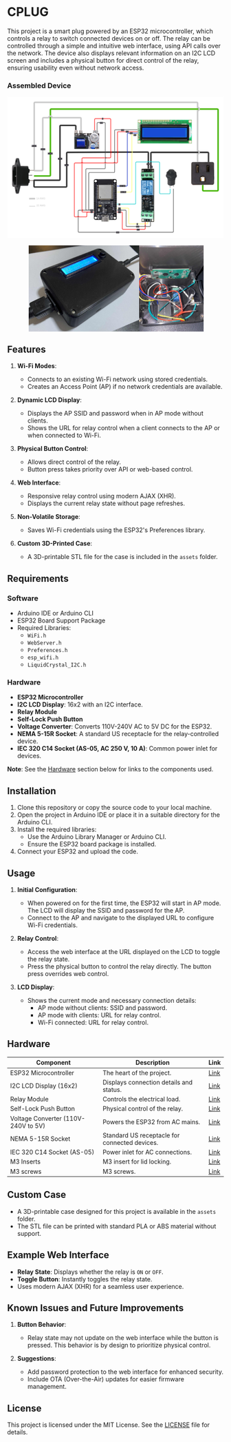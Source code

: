 # CPLUG

This project is a smart plug powered by an ESP32 microcontroller, which controls a relay to switch connected devices on or off. The relay can be controlled through a simple and intuitive web interface, using API calls over the network. The device also displays relevant information on an I2C LCD screen and includes a physical button for direct control of the relay, ensuring usability even without network access.

### Assembled Device
![diagram](img/cplug_diagram_clear.png)
<div style="display: flex; justify-content: space-around; margin: auto; width: 80%; text-align: center;">
  <img src="img/cplug.jpg" alt="Assembled Device" height="200">
  <img src="img/cguts.jpg" alt="Device's guts" height="200">
</div>



## Features

1. **Wi-Fi Modes**:
   - Connects to an existing Wi-Fi network using stored credentials.
   - Creates an Access Point (AP) if no network credentials are available.

2. **Dynamic LCD Display**:
   - Displays the AP SSID and password when in AP mode without clients.
   - Shows the URL for relay control when a client connects to the AP or when connected to Wi-Fi.

3. **Physical Button Control**:
   - Allows direct control of the relay.
   - Button press takes priority over API or web-based control.

4. **Web Interface**:
   - Responsive relay control using modern AJAX (XHR).
   - Displays the current relay state without page refreshes.

5. **Non-Volatile Storage**:
   - Saves Wi-Fi credentials using the ESP32's Preferences library.

6. **Custom 3D-Printed Case**:
   - A 3D-printable STL file for the case is included in the `assets` folder.

## Requirements

### Software
- Arduino IDE or Arduino CLI
- ESP32 Board Support Package
- Required Libraries:
  - `WiFi.h`
  - `WebServer.h`
  - `Preferences.h`
  - `esp_wifi.h`
  - `LiquidCrystal_I2C.h`

### Hardware
- **ESP32 Microcontroller**
- **I2C LCD Display**: 16x2 with an I2C interface.
- **Relay Module**
- **Self-Lock Push Button**
- **Voltage Converter**: Converts 110V-240V AC to 5V DC for the ESP32.
- **NEMA 5-15R Socket**: A standard US receptacle for the relay-controlled device.
- **IEC 320 C14 Socket (AS-05, AC 250 V, 10 A)**: Common power inlet for devices.

**Note**: See the [Hardware](#hardware) section below for links to the components used.

## Installation

1. Clone this repository or copy the source code to your local machine.
2. Open the project in Arduino IDE or place it in a suitable directory for the Arduino CLI.
3. Install the required libraries:
   - Use the Arduino Library Manager or Arduino CLI.
   - Ensure the ESP32 board package is installed.
4. Connect your ESP32 and upload the code.

## Usage

1. **Initial Configuration**:
   - When powered on for the first time, the ESP32 will start in AP mode. The LCD will display the SSID and password for the AP.
   - Connect to the AP and navigate to the displayed URL to configure Wi-Fi credentials.

2. **Relay Control**:
   - Access the web interface at the URL displayed on the LCD to toggle the relay state.
   - Press the physical button to control the relay directly. The button press overrides web control.

3. **LCD Display**:
   - Shows the current mode and necessary connection details:
     - AP mode without clients: SSID and password.
     - AP mode with clients: URL for relay control.
     - Wi-Fi connected: URL for relay control.

## Hardware

| Component                     | Description                                     | Link                     |
|-------------------------------|-------------------------------------------------|--------------------------|
| ESP32 Microcontroller         | The heart of the project.                      | [Link](https://www.amazon.com/DORHEA-Development-Bluetooth-ESP-WROOM-32-ESP32-DevKitC-32/dp/B0B18JQF16/ref=sr_1_4?crid=25G7VGNAWT774&dib=eyJ2IjoiMSJ9.aR60pLT4ci7QASJykSqRfgGDG_jUr8SiNvrNmjAwDhDlvNy0StOQUgZXOfjYzId7mAdCB_HcCIMW05vQNfdyvUsbEBINIsiMudzG0CskZdi4rJSzAG7vivwW1w1u0zIILp9qtYudKr-yfV62xQc7B36pVaGWQckNOdX2xZdajdN8TSqnIwYr5pD6b5dRtL5Jnndt4iDOWy_oneP7mcrX-r2XoSbTcFxIw1wvP1exjfk.WI5xbtAzXLtw3q7DZOykH-29DSS3rbJIN8vR7MnfGZs&dib_tag=se&keywords=esp32%2Btype%2Bc&qid=1731796381&sprefix=esp32%2Btype%2Bc%2Caps%2C92&sr=8-4&th=1)               |
| I2C LCD Display (16x2)        | Displays connection details and status.        | [Link](https://www.amazon.com/Freenove-Display-Compatible-Arduino-Raspberry/dp/B0B76Z83Y4/ref=sr_1_8?crid=22722MO4DGRTJ&dib=eyJ2IjoiMSJ9.FgsyN-p9btDlxidPTK0VokPyhYbPLtrx6CIymEFmeu8HquPf1mye9_E3q4YqeJaCkussmozj30rz006pS-j-Zxs4xNDP58nwopVfpcqb5vmIXURN5D7p3oDzlXHki8dlP-cNjHTlMKlta6xKRd9v_0Njw1XWCWGWeQhFLQtSgclvgg-do2hPTlyNWCtahsDMEHyzilTH4SX9fIQR_nQql1cxyts22M1cXowWT20wPd4.-sOvicqK9vaTRdz1Plc3fm6ynNQ2crNDuc7zpBJGeSI&dib_tag=se&keywords=I2C%2BLCD%2BDisplay&qid=1731796307&sprefix=i2c%2Blcd%2Bdisplay%2Caps%2C95&sr=8-8&th=1)               |
| Relay Module                  | Controls the electrical load.                  | [Link](https://www.amazon.com/Channel-Optocoupler-Isolated-Control-Arduino/dp/B07XGZSYJV/ref=sr_1_1?crid=PB1JA4J1TX9N&dib=eyJ2IjoiMSJ9.aQ-rgB_Q-5VmyzSnoas2VhAkGjDhkILgD44Dnr2wRspw5Qp-LtaFXKKteFBa6X0ESbHH3MFNPzqsRRI1MOM1pVOcQiMHu4wNWgSGydyyO5NViYg3PHuXdIyPeQO-Xdltw8nPeWVZu8tJ9F3oZQ0nuQKFwaEkmtkYS0zkeis_vLL8fPbUh_z2U8_lRga2iK3UqjJLn6YKg0ZaioaMUuxjz0blPndgwRlDTCBhTjAGsyA.LGNlUcpLCycIGoVbeYfQDlwwR6OLPRAMTPuAvHs4J60&dib_tag=se&keywords=3.3+relay&qid=1731796264&sprefix=3.3+relay%2Caps%2C83&sr=8-1)               |
| Self-Lock Push Button         | Physical control of the relay.                 | [Link](https://www.amazon.com/Cylewet-Self-Locking-Latching-Button-CYT1091/dp/B075VBV4QH/ref=sr_1_8?crid=2KIK6ERG6BN0P&dib=eyJ2IjoiMSJ9.Q0Cky4G0VZEtxUhetpGEcxkMA4g-0cejM6OzH7_EqwUG9l5s5uOP1NEe5xEu8aJlvH95Yr8B_k_6FD0LmWNwg297Td6C2Q40oG79wqW1Mavb5yGUdd6I5zddKtIvo89kQhaZNkyTd7MNJApQMUDWBUe8McBYsr18a85pK4X5KR-wpG2o6DsRET8pg1xFFyVLgSGe1A-SvmKNQ_pOElTnC_GC8kSqcHhYo9mFrb67JTE.0K4n9P1OeurHzMgPb1lFyRd3By2fWrSc6MVZ3T9eJJo&dib_tag=se&keywords=Self-Lock+Push+Button&qid=1731796223&sprefix=self-lock+push+button%2Caps%2C91&sr=8-8)               |
| Voltage Converter (110V-240V to 5V) | Powers the ESP32 from AC mains.               | [Link](https://www.amazon.com/Converter-Universal-Isolated-Switching-Version/dp/B07YXN8J6R/ref=sr_1_1?crid=3UPM554FWAPQ8&dib=eyJ2IjoiMSJ9.zdqFicpFqyz1Z1tKWYnlpaLNMNrL8BoeqXUJ9g36tAzf7-meuGKPv8ctHFgPLYjgOYwsBWNwN3GqHpw6QOvg71q2i0jv1dObiiWN8LbpopJY6PtrnOiq0knwtIwI-0cHBaqu2N2BawjL0qkS1LwS2MJjvldHY9Mg5hg3434L-A1usjyi52DSxShrEv_PcLvCWp9L1CMRB3rPMPzA7B3d2Jn77lkj-A-EeUfR-7l4ozw.UM5AheMT8vLujvvUIKo2IlyK4jw8GPB3GHP7dHmLKUI&dib_tag=se&keywords=110v%2Bto%2B5v%2Bconverter&qid=1731796176&sprefix=110v%2Bto%2B5v%2Bconverter%2Caps%2C83&sr=8-1&th=1)           |
| NEMA 5-15R Socket             | Standard US receptacle for connected devices.  | [Link](https://www.amazon.com/Leviton-1374-1-Receptacle-Straight-Grounding/dp/B0036ZA94S/ref=sr_1_1?crid=UHHV8AGXBC5B&dib=eyJ2IjoiMSJ9.M0yUuQhHRnbxlmw__q1OQsjqiKK7Lzq-amBfNVHlUW3exoDVYdswoF4ccXi6TsctIF8pWhs2Qt5tf9ZHR8Z3b-TRseGydRwAubybP-5LmzyA4aRBD0qzCH1_tI_36UB1UWPJrbrNoz-0z4Qh6lH24Ce0I3_k8kpyx9AwWENTZDqyTovK3UAqsOv-Pujo6GcT32IMqSibLjM9dkEyyaP4l4SMC7syEMpwJ5QJnx4_aUpSXjkJQjaKH2TC8sQSaJGlR4VdoFqvllPZVTFponQ8T_omKow75SovG-NTfQMWdIE.1HBg6GjAmhffm_9SL_MLdXJNd9bSK1kwkIMoonTajvM&dib_tag=se&keywords=Leviton+1374-1&qid=1731796140&sprefix=leviton+1374-1%2Caps%2C85&sr=8-1)          |
| IEC 320 C14 Socket (AS-05)    | Power inlet for AC connections.                | [Link](https://www.amazon.com/Baomain-Panel-Power-Socket-Connector/dp/B00WFYS1HS/ref=sr_1_1?crid=2AH4T4U21RJY0&dib=eyJ2IjoiMSJ9.o2AdHKFsyHimIjMr6q8nZA8UOt_GoRbGCrPzT085l6LmGa75eYUp2Iu93e91JlG-ZjGe-yor4HFuf1mvtRVtcm5KmduDByGhFHxt-kzASViMKf0OOzjHaLeEWpvepVyfPifnHwS5HujjkfdvMaR1ys0JTfGZoBOZZayyiODlNlgXQRUbeBY8whl7jbCTqxhqqfOeOG1r7tnm2FsTqq1ykwNWGQkgUMIFuup9lu8L_98.qGuYcbvfJGRp2hODLt11jA4VYX2CxGktAQs5OteeDsE&dib_tag=se&keywords=IEC%2B320%2BC14%2BAS-05%2BAC%2B250%2BV%2B10%2BA&qid=1731795545&sprefix=iec%2B320%2Bc14%2Bas-05%2Bac%2B250%2Bv%2B10%2Ba%2Caps%2C54&sr=8-1&th=1)             |
| M3 Inserts    | M3 insert for lid locking.                | [Link](https://www.amazon.com/cSeao-120pcs-Inserted-Knurled-Embedded/dp/B07D683Q26/ref=sr_1_11?crid=N839MT9MEB0&dib=eyJ2IjoiMSJ9.BwFSXFaGs6U0QlD21q7anfRjKx8fcWIVVXDrKtU1Yo7g1lHY48A7-26837xuO4F2Ssg_Sx_ynNHAGdIvsNa2ThFNgQkNyX-LUT8ivDBEAd1eKuCpKPvQGEbBa7O8YMQSP-sqK79dW-2i68HhO7yJYukDzecnrYyhUKayA2AelA53HvCPMeghReTvODpibVUNhc8p1PKd9ht5c3eqeiXtetUtZ2ZAUWoDsGnleXf0IsY.E7LUj37njgflZGeeeHaksSZCL2Vs69lXinDTYqzEfZo&dib_tag=se&keywords=3mm+insert&qid=1731796825&sprefix=3mm+insert%2Caps%2C80&sr=8-11)             |
| M3 screws    | M3 screws.                | [Link](https://www.amazon.com/Taiss-Screws-Stainless-Assortment-Wrenches/dp/B0CS6FVH6G/ref=sr_1_8?crid=1H1JREBPXZQUU&dib=eyJ2IjoiMSJ9.ddCR5pjnGHbNJnXCOUJw9qTYo5zl7m08eLFdJc_fUtLRGMkxWxlrKIeJRBhaxZ-7rclPpb1MD236MeDwbb92bc4457UzaqqOPV6YFWt8ndilpIteXFTdQuuw4t4ZTmg5bL-p11dq7-HYxKo1yEmvMhUmdP8x4jqDqpTak4yG87hJNuASfoKwtGaksukNju9o2aWLTVBIhzuyhQ2MUTj1Gw78WoBxLgUfNBVZSBipvT4.FapOMKETEi3edFoJWFkEY2h6Zcm_MxtBZEvy5e0q5_o&dib_tag=se&keywords=3mm+screws&qid=1731796914&sprefix=3mm+screws%2Caps%2C86&sr=8-8)             |



## Custom Case

- A 3D-printable case designed for this project is available in the `assets` folder.
- The STL file can be printed with standard PLA or ABS material without support.

## Example Web Interface

- **Relay State**: Displays whether the relay is `ON` or `OFF`.
- **Toggle Button**: Instantly toggles the relay state.
- Uses modern AJAX (XHR) for a seamless user experience.

## Known Issues and Future Improvements

1. **Button Behavior**:
   - Relay state may not update on the web interface while the button is pressed. This behavior is by design to prioritize physical control.

2. **Suggestions**:
   - Add password protection to the web interface for enhanced security.
   - Include OTA (Over-the-Air) updates for easier firmware management.

## License

This project is licensed under the MIT License. See the [LICENSE](LICENSE) file for details.
